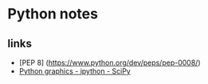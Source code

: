 # Python notes

## links
- [PEP 8] (https://www.python.org/dev/peps/pep-0008/)
- [Python graphics - ipython - SciPy](https://www.scipy.org/getting-started.html)
